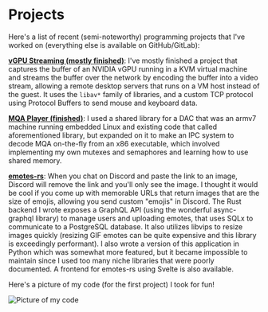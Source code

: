 # Projects

Here's a list of recent (semi-noteworthy) programming projects that I've worked on (everything else is available on GitHub/GitLab):

**[vGPU Streaming (mostly finished)](https://github.com/yuv418/echodawn)**: I've mostly finished a project that captures the buffer of an NVIDIA vGPU running in a KVM virtual machine and streams the buffer over the network by encoding the buffer into a video stream, allowing a remote desktop servers that runs on a VM host instead of the guest. It uses the `libav*` family of libraries, and a custom TCP protocol using Protocol Buffers to send mouse and keyboard data. 

**[MQA Player (finished)](https://github.com/yuv418/libbluos_ssc_ipc)**: I used a shared library for a DAC that was an armv7 machine running embedded Linux and existing code that called aforementioned library, but expanded on it to make an IPC system to decode MQA on-the-fly from an x86 executable, which involved implementing my own mutexes and semaphores and learning how to use shared memory.

**[emotes-rs](https://github.com/yuv418/emotes-rs)**: When you chat on Discord and paste the link to an image, Discord will remove the link and you'll only see the image. I thought it would be cool if you come up with memorable URLs that return images that are the size of emojis, allowing you send custom "emojis" in Discord. The Rust backend I wrote exposes a GraphQL API (using the wonderful async-graphql library) to manage users and uploading emotes, that uses SQLx to communicate to a PostgreSQL database. It also utilizes libvips to resize images quickly (resizing GIF emotes can be quite expensive and this library is exceedingly performant). I also wrote a version of this application in Python which was somewhat more featured, but it became impossible to maintain since I used too many niche libraries that were poorly documented. A frontend for emotes-rs using Svelte is also available.

Here's a picture of my code (for the first project) I took for fun!

![Picture of my code](assets/codemonitors.jpeg "Picture of my code")
